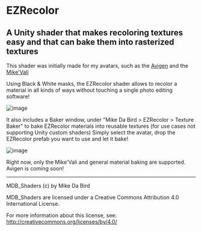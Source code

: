 # EZRecolor
## A Unity shader that makes recoloring textures easy and that can bake them into rasterized textures
This shader was initially made for my avatars, such as the [Avigen](https://mikedabird.itch.io/avigen) and the [Mike'Vali](https://mikedabird.itch.io/mikevali)

Using Black & White masks, the EZRecolor shader allows to recolor a material in all kinds of ways without touching a single photo editing software!

![image](https://github.com/MikeDaBird/EZRecolor/assets/24901068/0ce65f0d-ed3b-4f35-9850-cf0ca946e56e)

It also includes a Baker window, under "Mike Da Bird > EZRecolor > Texture Baker" to bake EZRecolor materials into reusable textures (for use cases not supporting Unity custom shaders) Simply select the avatar, drop the EZRecolor prefab you want to use and let it bake!

![image](https://github.com/MikeDaBird/EZRecolor/assets/24901068/16cb2725-3726-48f5-82f3-8f274e5cd5e9)

Right now, only the Mike'Vali and general material baking are supported. Avigen is coming soon!

---

MDB_Shaders (c) by Mike Da Bird

MDB_Shaders are licensed under a
Creative Commons Attribution 4.0 International License.

For more information about this license, see:
http://creativecommons.org/licenses/by/4.0/
